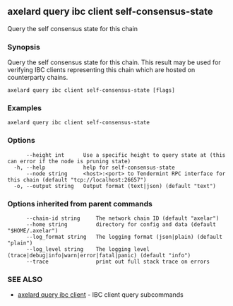 ## axelard query ibc client self-consensus-state

Query the self consensus state for this chain

### Synopsis

Query the self consensus state for this chain. This result may be used for verifying IBC clients representing this chain which are hosted on counterparty chains.

```
axelard query ibc client self-consensus-state [flags]
```

### Examples

```
axelard query ibc client self-consensus-state
```

### Options

```
      --height int      Use a specific height to query state at (this can error if the node is pruning state)
  -h, --help            help for self-consensus-state
      --node string     <host>:<port> to Tendermint RPC interface for this chain (default "tcp://localhost:26657")
  -o, --output string   Output format (text|json) (default "text")
```

### Options inherited from parent commands

```
      --chain-id string     The network chain ID (default "axelar")
      --home string         directory for config and data (default "$HOME/.axelar")
      --log_format string   The logging format (json|plain) (default "plain")
      --log_level string    The logging level (trace|debug|info|warn|error|fatal|panic) (default "info")
      --trace               print out full stack trace on errors
```

### SEE ALSO

- [axelard query ibc client](axelard_query_ibc_client.md)	 - IBC client query subcommands
